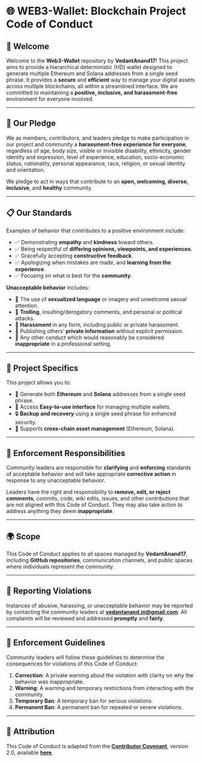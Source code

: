 # 🌐 WEB3-Wallet: Blockchain Project Code of Conduct

## 🎉 Welcome

Welcome to the **Web3-Wallet** repository by **VedantAnand17**! This project aims to provide a hierarchical deterministic (HD) wallet designed to generate multiple Ethereum and Solana addresses from a single seed phrase. It provides a **secure** and **efficient** way to manage your digital assets across multiple blockchains, all within a streamlined interface. We are committed to maintaining a **positive, inclusive, and harassment-free** environment for everyone involved.

---

## 🤝 Our Pledge

We as members, contributors, and leaders pledge to make participation in our project and community a **harassment-free experience for everyone**, regardless of age, body size, visible or invisible disability, ethnicity, gender identity and expression, level of experience, education, socio-economic status, nationality, personal appearance, race, religion, or sexual identity and orientation.

We pledge to act in ways that contribute to an **open, welcoming, diverse, inclusive**, and **healthy** community.

---

## 📋 Our Standards

Examples of behavior that contributes to a positive environment include:

- ✅ Demonstrating **empathy** and **kindness** toward others.
- ✅ Being respectful of **differing opinions, viewpoints, and experiences**.
- ✅ Gracefully accepting **constructive feedback**.
- ✅ Apologizing when mistakes are made, and **learning from the experience**.
- ✅ Focusing on what is best for the **community**.

**Unacceptable behavior** includes:

- 🚫 The use of **sexualized language** or imagery and unwelcome sexual attention.
- 🚫 **Trolling**, insulting/derogatory comments, and personal or political attacks.
- 🚫 **Harassment** in any form, including public or private harassment.
- 🚫 Publishing others’ **private information** without explicit permission.
- 🚫 Any other conduct which would reasonably be considered **inappropriate** in a professional setting.

---

## 🚀 Project Specifics

This project allows you to:

- 🔑 Generate both **Ethereum** and **Solana** addresses from a single seed phrase.
- 📱 Access **Easy-to-use interface** for managing multiple wallets.
- 🔒 **Backup and recovery** using a single seed phrase for enhanced security.
- 🌉 Supports **cross-chain asset management** (Ethereum, Solana).

---

## 🔧 Enforcement Responsibilities

Community leaders are responsible for **clarifying** and **enforcing** standards of acceptable behavior and will take appropriate **corrective action** in response to any unacceptable behavior.

Leaders have the right and responsibility to **remove, edit, or reject comments**, commits, code, wiki edits, issues, and other contributions that are not aligned with this Code of Conduct. They may also take action to address anything they deem **inappropriate**.

---

## 🌍 Scope

This Code of Conduct applies to all spaces managed by **VedantAnand17**, including **GitHub repositories**, communication channels, and public spaces where individuals represent the community.

---

## 🚨 Reporting Violations

Instances of abusive, harassing, or unacceptable behavior may be reported by contacting the community leaders at **vedantanand.in@gmail.com**. All complaints will be reviewed and addressed **promptly** and **fairly**.

---

## 📜 Enforcement Guidelines

Community leaders will follow these guidelines to determine the consequences for violations of this Code of Conduct:

1. **Correction**: A private warning about the violation with clarity on why the behavior was inappropriate.
2. **Warning**: A warning and temporary restrictions from interacting with the community.
3. **Temporary Ban**: A temporary ban for serious violations.
4. **Permanent Ban**: A permanent ban for repeated or severe violations.

---

## 📖 Attribution

This Code of Conduct is adapted from the [**Contributor Covenant**](https://www.contributor-covenant.org), version 2.0, available [**here**](https://www.contributor-covenant.org/version/2/0/code_of_conduct.html).
